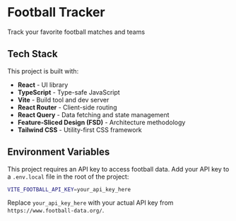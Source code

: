 # Football Tracker

Track your favorite football matches and teams

## Tech Stack

This project is built with:

- **React** - UI library
- **TypeScript** - Type-safe JavaScript
- **Vite** - Build tool and dev server
- **React Router** - Client-side routing
- **React Query** - Data fetching and state management
- **Feature-Sliced Design (FSD)** - Architecture methodology
- **Tailwind CSS** - Utility-first CSS framework

## Environment Variables

This project requires an API key to access football data. Add your API key to a `.env.local` file in the root of the project:

```bash
VITE_FOOTBALL_API_KEY=your_api_key_here
```

Replace `your_api_key_here` with your actual API key from `https://www.football-data.org/`.